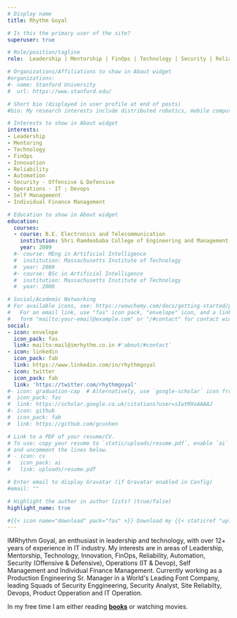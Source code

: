 ```yaml
---
# Display name
title: Rhythm Goyal

# Is this the primary user of the site?
superuser: true

# Role/position/tagline
role:  Leadership | Mentorship | FinOps | Technology | Security | Reliability |  Devops | Automation | IT Operations | Agile 

# Organizations/Affiliations to show in About widget
#organizations:
#- name: Stanford University
#  url: https://www.stanford.edu/

# Short bio (displayed in user profile at end of posts)
#bio: My research interests include distributed robotics, mobile computing and programmable matter.

# Interests to show in About widget
interests:
- Leadership
- Mentoring
- Technology
- FinOps
- Innovation
- Reliability
- Automation
- Security - Offensive & Defensive
- Operations - IT ; Devops
- Self Management
- Individual Finance Management

# Education to show in About widget
education:
  courses:
  - course: B.E. Electronics and Telecommunication
    institution: Shri Ramdeobaba College of Engineering and Management, RTM Nagpur University
    year: 2009
  #- course: MEng in Artificial Intelligence
  #  institution: Massachusetts Institute of Technology
  #  year: 2009
  #- course: BSc in Artificial Intelligence
  #  institution: Massachusetts Institute of Technology
  #  year: 2008

# Social/Academic Networking
# For available icons, see: https://wowchemy.com/docs/getting-started/page-builder/#icons
#   For an email link, use "fas" icon pack, "envelope" icon, and a link in the
#   form "mailto:your-email@example.com" or "/#contact" for contact widget.
social:
- icon: envelope
  icon_pack: fas
  link: mailto:mail@imrhythm.co.in #'about/#contact'
- icon: linkedin
  icon_pack: fab
  link: https://www.linkedin.com/in/rhythmgoyal
- icon: twitter
  icon_pack: fab
  link: 'https://twitter.com/rhythmgoyal'
#- icon: graduation-cap  # Alternatively, use `google-scholar` icon from `ai` icon pack
#  icon_pack: fas
#  link: https://scholar.google.co.uk/citations?user=sIwtMXoAAAAJ
#- icon: github
#  icon_pack: fab
#  link: https://github.com/gcushen

# Link to a PDF of your resume/CV.
# To use: copy your resume to `static/uploads/resume.pdf`, enable `ai` icons in `params.toml`, 
# and uncomment the lines below.
# - icon: cv
#   icon_pack: ai
#   link: uploads/resume.pdf

# Enter email to display Gravatar (if Gravatar enabled in Config)
#email: ""

# Highlight the author in author lists? (true/false)
highlight_name: true

#{{< icon name="download" pack="fas" >}} Download my {{< staticref "uploads/demo_resume.pdf" "newtab" >}}resumé{{< /staticref >}}.
---
```


IMRhythm Goyal, an enthusiast in leadership and technology, with over 12+ years of experience in IT industry. My interests are in areas of Leadership, Mentorship, Technology, Innovation, FinOps, Reliability, Automation, Security (Offensive & Defensive), Operations (IT & Devop), Self Management and Individual Finance Management. Currently working as a Production Engineering Sr. Manager in a World's Leading Font Company, leading Squads of Security Enggineering, Security Analyst, Site Reliabilty, Devops, Product Opperation and IT Operation.

In my free time I am either reading [**books**](https://www.goodreads.com/review/list/141080998-rg63-itis?shelf=read) or watching movies.


 
